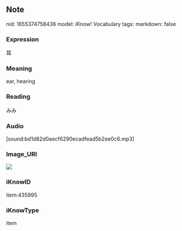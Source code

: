 ## Note
nid: 1655374758436
model: iKnow! Vocabulary
tags: 
markdown: false

### Expression
耳

### Meaning
ear, hearing

### Reading
みみ

### Audio
[sound:bd1d82d0aecf6290ecadfead5b2ee0c6.mp3]

### Image_URI
<img src="f238beba41de229e3dc2c40acf876181.jpg">

### iKnowID
item:435995

### iKnowType
item
